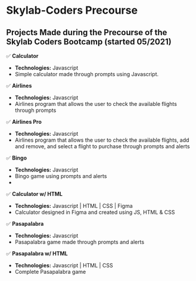 # Skylab-Coders Precourse

## Projects Made during the Precourse of the Skylab Coders Bootcamp (started 05/2021)

✅ **Calculator** 
* **Technologies:** Javascript 
* Simple calculator made through prompts using Javascript. 

✅ **Airlines** 
* **Technologies:** Javascript
* Airlines program that allows the user to check the available flights through prompts

✅ **Airlines Pro** 
* **Technologies:** Javascript 
* Airlines program that allows the user to check the available flights, add and remove, and select a flight to purchase through prompts and alerts

✅ **Bingo** 
* **Technologies:** Javascript 
* Bingo game using prompts and alerts
*
✅ **Calculator w/ HTML** 
* **Technologies:** Javascript | HTML | CSS | Figma 
* Calculator designed in Figma and created using JS, HTML & CSS 

✅ **Pasapalabra** 
* **Technologies:** Javascript 
* Pasapalabra game made through prompts and alerts

✅ **Pasapalabra w/ HTML**
* **Technologies:** Javascript | HTML | CSS 
* Complete Pasapalabra game
